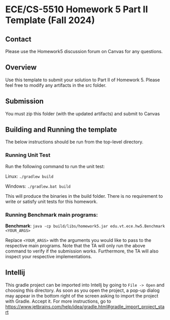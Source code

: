 # ECE/CS-5510 Homework 5 Part II Template (Fall 2024)

## Contact
Please use the Homework5 discussion forum on Canvas for any questions.

## Overview
Use this template to submit your solution to Part II of Homework 5. Please feel free to modify any artifacts in the src folder.

## Submission
You must zip this folder (with the updated artifacts) and submit to Canvas

## Building and Running the template
The below instructions should be run from the top-level directory.

### Running Unit Test
Run the following command to run the unit test:

Linux: `./gradlew build`

Windows: `./gradlew.bat build`

This will produce the binaries in the build folder.
There is no requirement to write or satisfy unit tests for this homework.

### Running Benchmark main programs:

__Benchmark__:
`java -cp build/libs/homework5.jar edu.vt.ece.hw5.Benchmark <YOUR_ARGS>`

Replace `<YOUR_ARGS>` with the arguments you would like to pass to the respective main programs. 
Note that the TA will only run the above command to verify if the submission works. 
Furthermore, the TA will also inspect your respective implementations.

## Intellij
This gradle project can be imported into Intellj by going to `File -> Open` and choosing this directory. As soon as you open the project, a pop-up dialog may appear in the bottom right of the screen asking to import the project with Gradle. Accept it.
For more instructions, go to https://www.jetbrains.com/help/idea/gradle.html#gradle_import_project_start